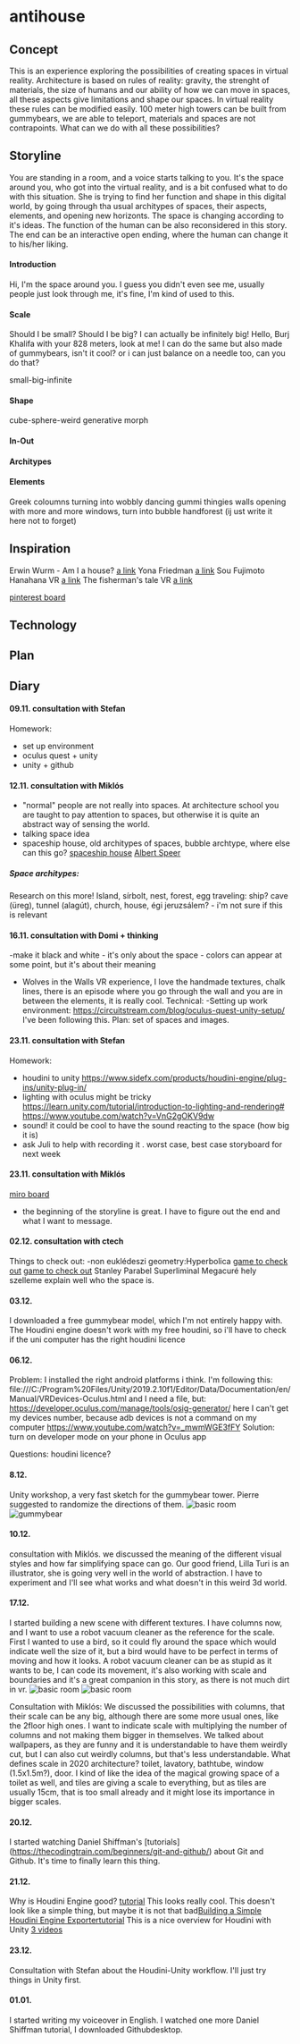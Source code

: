 # antihouse

## Concept
This is an experience exploring the possibilities of creating spaces in virtual reality. Architecture is based on rules of reality: gravity, the strenght of materials, the size of humans and our ability of how we can move in spaces, all these aspects give limitations and shape our spaces. In virtual reality these rules can be modified easily. 100 meter high towers can be built from gummybears, we are able to teleport, materials and spaces are not contrapoints. What can we do with all these possibilities?

## Storyline
You are standing in a room, and a voice starts talking to you. It's the space around you, who got into the virtual reality, and is a bit confused what to do with this situation.
She is trying to find her function and shape in this digital world, by going through tha usual architypes of spaces, their aspects, elements, and opening new horizonts. 
The space is changing according to it's ideas. 
The function of the human can be also reconsidered in this story. 
The end can be an interactive open ending, where the human can change it to his/her liking. 

#### Introduction
Hi, I'm the space around you. I guess you didn't even see me, usually people just look through me, it's fine, I'm kind of used to this. 


#### Scale
Should I be small? Should I be big? I can actually be infinitely big! Hello, Burj Khalifa with your 828 meters, look at me! I can do the same but also made of gummybears, isn't it cool? or i can just balance on a needle too, can you do that? 

small-big-infinite
#### Shape
cube-sphere-weird generative morph

#### In-Out

#### Architypes

#### Elements
Greek coloumns turning into wobbly dancing gummi thingies
walls opening with more and more windows, turn into bubble 
handforest (ij ust write it here not to forget)



## Inspiration
Erwin Wurm - Am I a house? [a link](https://vimeo.com/410757804)
Yona Friedman [a link](http://yonafriedman.blogspot.com/)
Sou Fujimoto
Hanahana VR [a link](http://www.hanahana.world/)
The fisherman's tale VR [a link](https://afishermanstale-game.com/)

[pinterest board](https://hu.pinterest.com/eperjesirita/antihouse/)

## Technology 

## Plan

## Diary

#### 09.11. consultation with Stefan
Homework: 
- set up environment
- oculus quest + unity
- unity + github

#### 12.11. consultation with Miklós
- "normal" people are not really into spaces. At architecture school you are taught to pay attention to spaces, but otherwise it is quite an abstract way of sensing the world.
- talking space idea
- spaceship house, old architypes of spaces, bubble archtype, where else can this go?
 [spaceship house](https://www.youtube.com/watch?v=pSTp2KOxlOM&feature=emb_logo)
 [Albert Speer](https://ia600304.us.archive.org/2/items/Speer-Albert-Die-neue-Reichskanzlei/SpeerAlbert-DieNeueReichskanzlei1940134S.Text.pdf)
  
##### Space architypes: 
Research on this more! 
Island, sírbolt, nest, forest, egg
traveling: ship? cave (üreg), tunnel (alagút), church, house, égi jeruzsálem?  - i'm not sure if this is relevant

#### 16.11. consultation with Domi + thinking
-make it black and white - it's only about the space - colors can appear at some point, but it's about their meaning
- Wolves in the Walls VR experience, I love the handmade textures, chalk lines, there is an episode where you go through the wall and you are in between the elements, it is really cool.
Technical:
-Setting up work environment: https://circuitstream.com/blog/oculus-quest-unity-setup/
  I've been following this. 
 Plan: set of spaces and images. 

#### 23.11. consultation with Stefan
Homework:
- houdini to unity
https://www.sidefx.com/products/houdini-engine/plug-ins/unity-plug-in/
- lighting with oculus might be tricky
https://learn.unity.com/tutorial/introduction-to-lighting-and-rendering#
https://www.youtube.com/watch?v=VnG2gOKV9dw
- sound! it could be cool to have the sound reacting to the space (how big it is)
- ask Juli to help with recording it
. worst case, best case storyboard for next week

#### 23.11. consultation with Miklós
[miro board](https://miro.com/app/board/o9J_ld9aCN4=/)
- the beginning of the storyline is great. I have to figure out the end and what I want to message.


#### 02.12. consultation with ctech
Things to check out:
-non euklédeszi geometry:Hyperbolica [game to check out](https://www.youtube.com/watch?v=EMKLeS-Uq_8&list=PLh9DXIT3m6N4qJK9GKQB3yk61tVe6qJvA)
[game to check out](http://antichamber-game.com/)
Stanley Parabel
Superliminal
Megacuré
hely szelleme
explain well who the space is.

#### 03.12. 
I downloaded a free gummybear model, which I'm not entirely happy with. 
The Houdini engine doesn't work with my free houdini, so i'll have to check if the uni computer has the right houdini licence

#### 06.12. 
Problem: 
I installed the right android platforms i think. 
I'm following this: file:///C:/Program%20Files/Unity/2019.2.10f1/Editor/Data/Documentation/en/Manual/VRDevices-Oculus.html and I need a file, but: 
https://developer.oculus.com/manage/tools/osig-generator/ 
here I can't get my devices number, because adb devices is not a command on my computer
https://www.youtube.com/watch?v=_mwmWGE3fFY
Solution: turn on developer mode on your phone in Oculus app

Questions: houdini licence?

#### 8.12. 
Unity workshop, a very fast sketch for the gummybear tower. Pierre suggested to randomize the directions of them. 
![basic room](https://github.com/ritaeperjesi/antihouse/blob/master/img/basicspace1.jpg)
![gummybear](https://github.com/ritaeperjesi/antihouse/blob/master/img/gumibeartower.jpg)

#### 10.12. 
consultation with Miklós.
we discussed the meaning of the different visual styles and how far simplifying space can go. Our good friend, Lilla Turi is an illustrator, she is going very well in the world of abstraction. I have to experiment and I'll see what works and what doesn't in this weird 3d world.

#### 17.12. 
I started building a new scene with different textures. I have columns now, and I want to use a robot vacuum cleaner as the reference for the scale. 
First I wanted to use a bird, so it could fly around the space which would indicate well the size of it, but a bird would have to be perfect in terms of moving and how it looks.
A robot vacuum cleaner can be as stupid as it wants to be, I can code its movement, it's also working with scale and boundaries and it's a great companion in this story, as there is not much dirt in vr.
![basic room](https://github.com/ritaeperjesi/antihouse/blob/master/img/screenshots_stylesfirka.jpg)
![basic room](https://github.com/ritaeperjesi/antihouse/blob/master/img/porszivo.jpg)

Consultation with Miklós:
We discussed the possibilities with columns, that their scale can be any big, although there are some more usual ones, like the 2floor high ones. 
I want to indicate scale with multiplying the number of columns and not making them bigger in themselves. 
We talked about wallpapers, as they are funny and it is understandable to have them weirdly cut, but I can also cut weirdly columns, but that's less understandable.
What defines scale in 2020 architecture? toilet, lavatory, bathtube, window (1.5x1.5m?), door. 
I kind of like the idea of the magical growing space of a toilet as well, and tiles are giving a scale to everything, but as tiles are usually 15cm, that is too small already and it might lose its importance in bigger scales. 

#### 20.12.
I started watching Daniel Shiffman's [tutorials] (https://thecodingtrain.com/beginners/git-and-github/) about Git and Github. It's time to finally learn this thing.
#### 21.12.
Why is Houdini Engine good? [tutorial](https://www.sidefx.com/tutorials/houdini-engine-for-unity-session-sync/) 
This looks really cool.
This doesn't look like a simple thing, but maybe it is not that bad[Building a Simple Houdini Engine Exportertutorial](https://www.sidefx.com/tutorials/building-a-simple-houdini-engine-exporter/)
This is a nice overview for Houdini with Unity  [3 videos](https://www.youtube.com/watch?v=nlCD7lJubes)

#### 23.12.
Consultation with Stefan about the Houdini-Unity workflow. I'll just try things in Unity first.

#### 01.01.
I started writing my voiceover in English. I watched one more Daniel Shiffman tutorial, I downloaded Githubdesktop. 


